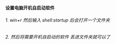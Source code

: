 ####  设置电脑开机自启动软件
######  1. win+r  然后输入   shell:startup   后会打开一个文件夹
######  2. 然后将需要开机自启动的软件 丢进文件夹就可以了